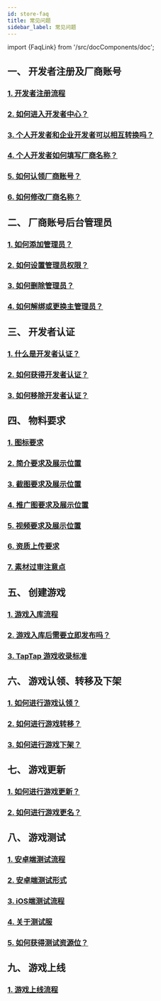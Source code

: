 ```yaml
---
id: store-faq
title: 常见问题
sidebar_label: 常见问题
---
```

import {FaqLink} from '/src/docComponents/doc';

## **一、 开发者注册及厂商账号**  

### [<FaqLink>1. 开发者注册流程</FaqLink>](/store/store-register/)  
### [<FaqLink>2. 如何进入开发者中心？</FaqLink>](/store/store-register#后台入口)  
### [<FaqLink>3. 个人开发者和企业开发者可以相互转换吗？</FaqLink>](/store/store-register#个人开发者与企业开发者有什么区别可以互相转换吗)  
### [<FaqLink>4. 个人开发者如何填写厂商名称？</FaqLink>](/store/store-register#个人开发者没有公司如何填写厂商名称)  
### [<FaqLink>5. 如何认领厂商账号？</FaqLink>](/store/store-register#厂商名称已存在如何进行厂商账号认领)  
### [<FaqLink>6. 如何修改厂商名称？</FaqLink>](/store/store-register#如何修改厂商名称)  

## **二、 厂商账号后台管理员**  

### [<FaqLink>1. 如何添加管理员？</FaqLink>](/store/store-admin/)  
### [<FaqLink>2. 如何设置管理员权限？</FaqLink>](/store/store-admin#管理角色配置)  
### [<FaqLink>3. 如何删除管理员？</FaqLink>](/store/store-admin#删除游戏成员)  
### [<FaqLink>4. 如何解绑或更换主管理员？</FaqLink>](/store/store-admin#超级管理员可以解绑吗可以设置新的超级管理员吗)  

## **三、 开发者认证**  

### [<FaqLink>1. 什么是开发者认证？</FaqLink>](/store/store-auth/)  
### [<FaqLink>2. 如何获得开发者认证？</FaqLink>](/store/store-auth#如何获得开发者认证)  
### [<FaqLink>3. 如何移除开发者认证？</FaqLink>](/store/store-auth#如何移除开发者认证)  

## **四、 物料要求**  

### [<FaqLink>1. 图标要求</FaqLink>](/store/store-material/)  
### [<FaqLink>2. 简介要求及展示位置</FaqLink>](/store/store-material#简介)  
### [<FaqLink>3. 截图要求及展示位置</FaqLink>](/store/store-material#视频及截图)  
### [<FaqLink>4. 推广图要求及展示位置</FaqLink>](/store/store-material#推广图)  
### [<FaqLink>5. 视频要求及展示位置</FaqLink>](/store/store-material#视频)  
### [<FaqLink>6. 资质上传要求</FaqLink>](/store/store-material#资质)  
### [<FaqLink>7. 素材过审注意点</FaqLink>](/store/store-material#素材过审有哪些注意点)  

## **五、 创建游戏**  

### [<FaqLink>1. 游戏入库流程</FaqLink>](/store/store-creategame/)  
### [<FaqLink>2. 游戏入库后需要立即发布吗？</FaqLink>](/store/store-creategame#创建游戏审核通过后可暂不发布游戏吗)  
### [<FaqLink>3. TapTap 游戏收录标准</FaqLink>](/store/store-creategame#TapTap-是所有的游戏都收录吗)  

## **六、 游戏认领、转移及下架**  

### [<FaqLink>1. 如何进行游戏认领？</FaqLink>](/store/store-creategame#我的游戏已经被-TapTap-收录可以进行游戏认领吗)  
### [<FaqLink>2. 如何进行游戏转移？</FaqLink>](/store/store-creategame#游戏主体可以进行转移吗)  
### [<FaqLink>3. 如何进行游戏下架？</FaqLink>](/store/store-creategame#如何进行游戏下架)  

## **七、 游戏更新**  

### [<FaqLink>1. 如何进行游戏更新？</FaqLink>](/store/store-update/)  
### [<FaqLink>2. 如何进行游戏更名？</FaqLink>](/store/store-update#游戏名称可以修改吗)  

## **八、 游戏测试**  

### [<FaqLink>1. 安卓端测试流程</FaqLink>](/store/store-test/)  
### [<FaqLink>2. 安卓端测试形式</FaqLink>](/store/store-test#安卓端测试形式)  
### [<FaqLink>3. iOS端测试流程</FaqLink>](/store/store-test#iOS-端测试流程)  
### [<FaqLink>4. 关于测试服</FaqLink>](/store/store-test#什么是测试服测试服有什么优点如何创建测试服)  
### [<FaqLink>5. 如何获得测试资源位？</FaqLink>](/store/store-test#测试资源)  

## **九、 游戏上线**  

### [<FaqLink>1. 游戏上线流程</FaqLink>](/store/store-publish-game/)  
